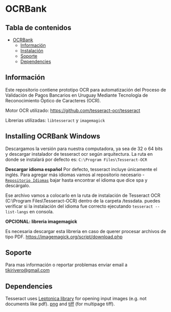 # OCRBank

## Tabla de contenidos

* [OCRBank](#ocrbank)
  * [Información](#información)
  * [Instalación](#installing-ocrbank)
  * [Soporte](#soporte)
  * [Dependencies](#dependencies)

## Información

Este repositorio contiene prototipo OCR para automatización del Proceso de Validación de Pagos Bancarios en Uruguay Mediante Tecnología de Reconocimiento Óptico de Caracteres (OCR).

Motor OCR utilizado: https://github.com/tesseract-ocr/tesseract

Librerias utilizadas:
`libtesseract` y `imagemagick`

## Installing OCRBank Windows
Descargamos la versión para nuestra computadora, ya sea de 32 o 64 bits y descargar instalador de tesseract ocr según arquitectura.
La ruta en donde se instalará por defecto es:
`C:\Program Files\Tesseract-OCR`

**Descargar idioma español**
Por defecto, tesseract incluye únicamente el inglés. Para agregar más idiomas vamos al repositorio necesario - [`Repositorio Idiomas`](https://tesseract-ocr.github.io/tessdoc/Data-Files)
bajar hasta encontrar el idioma que dice spa y descárgalo.

Ese archivo vamos a colocarlo en la ruta de instalación de Tesseract OCR (C:\Program Files\Tesseract-OCR) dentro de la carpeta /tessdata.
puedes verificar si la instalación del idioma fue correcto ejecutando `tesseract --list-langs` en consola.

**OPCIONAL: libreria imagemagick**

Es necesaria descargar esta libreria en caso de querer procesar archivos de tipo PDF.
https://imagemagick.org/script/download.php


## Soporte

Para mas información o reportar problemas enviar email a tikirivero@gmail.com

## Dependencies

Tesseract uses [Leptonica library](https://github.com/DanBloomberg/leptonica) for opening input images (e.g. not documents like pdf).
[png](https://sourceforge.net/projects/libpng) and
[tiff](http://www.simplesystems.org/libtiff) (for multipage tiff).
